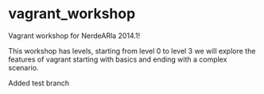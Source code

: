 vagrant_workshop
================

Vagrant workshop for NerdeARla 2014.1!

This workshop has levels, starting from level 0 to level 3 we will explore the features of vagrant starting with basics and ending with a complex scenario.

Added test branch
